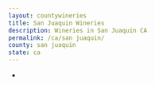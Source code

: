 ```yaml
---
layout: countywineries
title: San Juaquin Wineries
description: Wineries in San Juaquin CA
permalink: /ca/san juaquin/
county: san juaquin
state: ca
---
```

-
